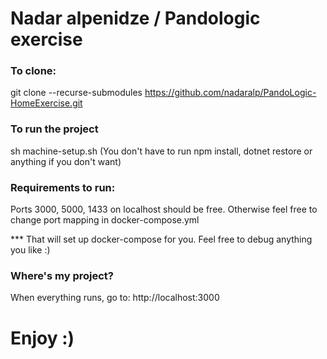 # Nadar alpenidze / Pandologic exercise

### To clone:
git clone --recurse-submodules https://github.com/nadaralp/PandoLogic-HomeExercise.git


### To run the project
sh machine-setup.sh
(You don't have to run npm install, dotnet restore or anything if you don't want)

### Requirements to run:
Ports 3000, 5000, 1433 on localhost should be free.
Otherwise feel free to change port mapping in docker-compose.yml

*** That will set up docker-compose for you. Feel free to debug anything you like :)


### Where's my project?
When everything runs, go to:
http://localhost:3000


# Enjoy :)
